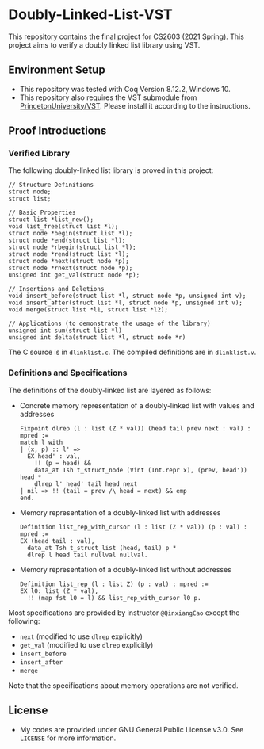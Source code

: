 # Doubly-Linked-List-VST

This repository contains the final project for CS2603 (2021 Spring). This project aims to verify a doubly linked list library using VST.

## Environment Setup

* This repository was tested with Coq Version 8.12.2, Windows 10.
* This repository also requires the VST submodule from [PrincetonUniversity/VST](https://github.com/PrincetonUniversity/VST/tree/release-v2.6). Please install it according to the instructions.

## Proof Introductions

### Verified Library

The following doubly-linked list library is proved in this project:

```
// Structure Definitions
struct node;
struct list;

// Basic Properties
struct list *list_new();
void list_free(struct list *l);
struct node *begin(struct list *l);
struct node *end(struct list *l);
struct node *rbegin(struct list *l);
struct node *rend(struct list *l);
struct node *next(struct node *p);
struct node *rnext(struct node *p);
unsigned int get_val(struct node *p);

// Insertions and Deletions
void insert_before(struct list *l, struct node *p, unsigned int v);
void insert_after(struct list *l, struct node *p, unsigned int v);
void merge(struct list *l1, struct list *l2);

// Applications (to demonstrate the usage of the library)
unsigned int sum(struct list *l)
unsigned int delta(struct list *l, struct node *r)
```

The C source is in `dlinklist.c`. The compiled definitions are in `dlinklist.v`.

### Definitions and Specifications

The definitions of the doubly-linked list are layered as follows:

* Concrete memory representation of a doubly-linked list with values and addresses
  ```
  Fixpoint dlrep (l : list (Z * val)) (head tail prev next : val) : mpred :=
  match l with
  | (x, p) :: l' =>
    EX head' : val,
      !! (p = head) &&
      data_at Tsh t_struct_node (Vint (Int.repr x), (prev, head')) head *
      dlrep l' head' tail head next
  | nil => !! (tail = prev /\ head = next) && emp
  end.
  ```
* Memory representation of a doubly-linked list with addresses
  ```
  Definition list_rep_with_cursor (l : list (Z * val)) (p : val) : mpred :=
  EX (head tail : val),
    data_at Tsh t_struct_list (head, tail) p *
    dlrep l head tail nullval nullval.
  ```
* Memory representation of a doubly-linked list without addresses
  ```
  Definition list_rep (l : list Z) (p : val) : mpred :=
  EX l0: list (Z * val),
    !! (map fst l0 = l) && list_rep_with_cursor l0 p.
  ```

Most specifications are provided by instructor `@QinxiangCao` except the following:

* `next` (modified to use `dlrep` explicitly)
* `get_val` (modified to use `dlrep` explicitly)
* `insert_before`
* `insert_after`
* `merge`

Note that the specifications about memory operations are not verified.

## License

* My codes are provided under GNU General Public License v3.0. See `LICENSE` for more information.
